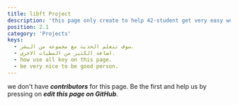 ```yaml
---
title: libft Project
description: 'this page only create to help 42-student get very easy work with any thing'
position: 2.1
category: 'Projects'
keys:
  - سوف تتعلم الحديث مع مجموعة من البشر.
  - اضافة الكثير من المطيات الاخرى.
  - how use all key on this page.
  - be very nice to be good person.
---
```


we don't have ***contributors*** for this page. Be the first and help us by pressing on ***edit this page on GitHub***.

